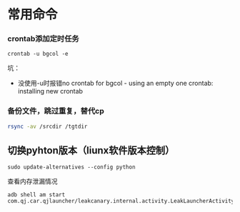 # 常用命令

### crontab添加定时任务

```纯文本
crontab -u bgcol -e
```

坑：

*   没使用-u时报错no crontab for bgcol - using an empty one crontab: installing new crontab

### 备份文件，跳过重复，替代cp

```bash
rsync -av /srcdir /tgtdir
```



## 切换pyhton版本（liunx软件版本控制）

```shell
sudo update-alternatives --config python
```



查看内存泄漏情况

```
adb shell am start com.qj.car.qjlauncher/leakcanary.internal.activity.LeakLauncherActivity
```

